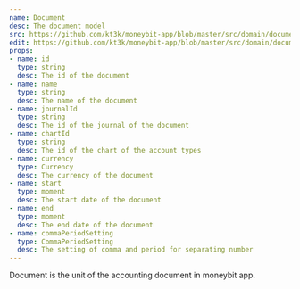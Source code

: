 ```yaml
---
name: Document
desc: The document model
src: https://github.com/kt3k/moneybit-app/blob/master/src/domain/document.js
edit: https://github.com/kt3k/moneybit-app/blob/master/src/domain/document.md
props:
- name: id
  type: string
  desc: The id of the document
- name: name
  type: string
  desc: The name of the document
- name: journalId
  type: string
  desc: The id of the journal of the document
- name: chartId
  type: string
  desc: The id of the chart of the account types
- name: currency
  type: Currency
  desc: The currency of the document
- name: start
  type: moment
  desc: The start date of the document
- name: end
  type: moment
  desc: The end date of the document
- name: commaPeriodSetting
  type: CommaPeriodSetting
  desc: The setting of comma and period for separating number
---
```


Document is the unit of the accounting document in moneybit app.
